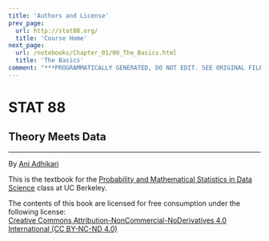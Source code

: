 ```yaml
---
title: 'Authors and License'
prev_page:
  url: http://stat88.org/
  title: 'Course Home'
next_page:
  url: /notebooks/Chapter_01/00_The_Basics.html
  title: 'The Basics'
comment: "***PROGRAMMATICALLY GENERATED, DO NOT EDIT. SEE ORIGINAL FILES IN /content***"
---
```

# STAT 88

## Theory Meets Data
-------------------------------
By [Ani Adhikari](http://statistics.berkeley.edu/people/ani-adhikari)

This is the textbook for the [Probability and Mathematical Statistics in Data Science](https://stat88.github.io/) class at UC Berkeley.




The contents of this book are licensed for free consumption under the following license:  
[Creative Commons Attribution-NonCommercial-NoDerivatives 4.0 International (CC BY-NC-ND 4.0)](https://creativecommons.org/licenses/by-nc-nd/4.0/)

<script type="text/x-mathjax-config">
  MathJax.Hub.Config({
    tex2jax: {
      inlineMath: [['$','$']],
      processEscapes: true
    }\